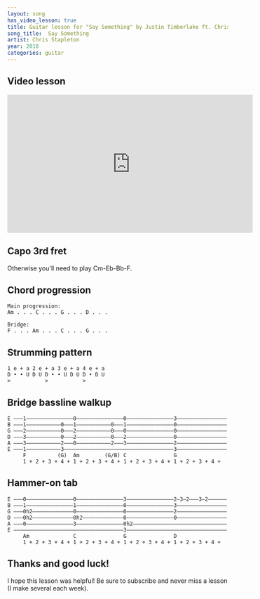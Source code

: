 ```yaml
---
layout: song
has_video_lesson: true
title: Guitar lesson for "Say Something" by Justin Timberlake ft. Chris Stapleton
song_title:  Say Something
artist: Chris Stapleton
year: 2018
categories: guitar
---
```


## Video lesson

<iframe width="560" height="315" src="https://www.youtube.com/embed/4gByzn1LrHQ?showinfo=0" frameborder="0" allowfullscreen></iframe>

## Capo 3rd fret

Otherwise you'll need to play Cm-Eb-Bb-F.

## Chord progression

    Main progression:
    Am . . . C . . . G . . . D . . .

    Bridge:
    F . . . Am . . . C . . . G . . .

## Strumming pattern

    1 e + a 2 e + a 3 e + a 4 e + a
    D • • U D U D • • U D U D • D U
    >           >           >

## Bridge bassline walkup

    E –––1–––––––––––––––0–––––––––––––––0–––––––––––––––3––––––––––––––––
    B –––1–––––––––––0–––1–––––––––––0–––1–––––––––––––––0––––––––––––––––
    G –––2–––––––––––0–––2–––––––––––0–––0–––––––––––––––0––––––––––––––––
    D –––3–––––––––––0–––2–––––––––––0–––2–––––––––––––––0––––––––––––––––
    A –––3–––––––––––2–––0–––––––––––2–––3–––––––––––––––2––––––––––––––––
    E –––1–––––––––––3–––––––––––––––––––––––––––––––––––3––––––––––––––––
         F          (G)  Am        (G/B) C               G
         1 + 2 + 3 + 4 + 1 + 2 + 3 + 4 + 1 + 2 + 3 + 4 + 1 + 2 + 3 + 4 +

## Hammer-on tab

    E –––0–––––––––––––––0–––––––––––––––3–––––––––––––––2–3–2–––3–2––––––
    B –––1–––––––––––––––1–––––––––––––––0–––––––––––––––3––––––––––––––––
    G –––0h2–––––––––––––0–––––––––––––––0–––––––––––––––2––––––––––––––––
    D –––0h2–––––––––––––0h2–––––––––––––0–––––––––––––––0––––––––––––––––
    A –––0–––––––––––––––3–––––––––––––––0h2––––––––––––––––––––––––––––––
    E –––––––––––––––––––––––––––––––––––3––––––––––––––––––––––––––––––––
         Am              C               G               D
         1 + 2 + 3 + 4 + 1 + 2 + 3 + 4 + 1 + 2 + 3 + 4 + 1 + 2 + 3 + 4 +

## Thanks and good luck!

I hope this lesson was helpful! Be sure to subscribe and never miss a lesson (I make several each week).
